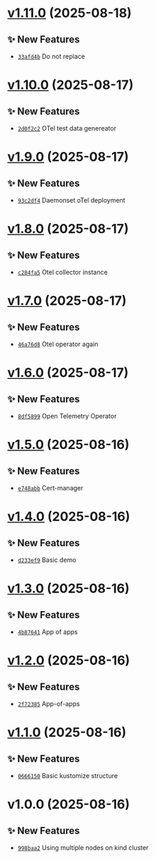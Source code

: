 # [v1.11.0](https://github.com/fredrkl/open-telemetry-demo/compare/v1.10.0...v1.11.0) (2025-08-18)

## ✨ New Features
- [`33afd4b`](https://github.com/fredrkl/open-telemetry-demo/commit/33afd4b)  Do not replace

# [v1.10.0](https://github.com/fredrkl/open-telemetry-demo/compare/v1.9.0...v1.10.0) (2025-08-17)

## ✨ New Features
- [`2d0f2c2`](https://github.com/fredrkl/open-telemetry-demo/commit/2d0f2c2)  OTel test data genereator

# [v1.9.0](https://github.com/fredrkl/open-telemetry-demo/compare/v1.8.0...v1.9.0) (2025-08-17)

## ✨ New Features
- [`93c2df4`](https://github.com/fredrkl/open-telemetry-demo/commit/93c2df4)  Daemonset oTel deployment

# [v1.8.0](https://github.com/fredrkl/open-telemetry-demo/compare/v1.7.0...v1.8.0) (2025-08-17)

## ✨ New Features
- [`c284fa5`](https://github.com/fredrkl/open-telemetry-demo/commit/c284fa5)  Otel collector instance

# [v1.7.0](https://github.com/fredrkl/open-telemetry-demo/compare/v1.6.0...v1.7.0) (2025-08-17)

## ✨ New Features
- [`46a76d8`](https://github.com/fredrkl/open-telemetry-demo/commit/46a76d8)  Otel operator again

# [v1.6.0](https://github.com/fredrkl/open-telemetry-demo/compare/v1.5.0...v1.6.0) (2025-08-17)

## ✨ New Features
- [`8df5899`](https://github.com/fredrkl/open-telemetry-demo/commit/8df5899)  Open Telemetry Operator

# [v1.5.0](https://github.com/fredrkl/open-telemetry-demo/compare/v1.4.0...v1.5.0) (2025-08-16)

## ✨ New Features
- [`e748abb`](https://github.com/fredrkl/open-telemetry-demo/commit/e748abb)  Cert-manager

# [v1.4.0](https://github.com/fredrkl/open-telemetry-demo/compare/v1.3.0...v1.4.0) (2025-08-16)

## ✨ New Features
- [`d233ef9`](https://github.com/fredrkl/open-telemetry-demo/commit/d233ef9)  Basic demo

# [v1.3.0](https://github.com/fredrkl/open-telemetry-demo/compare/v1.2.0...v1.3.0) (2025-08-16)

## ✨ New Features
- [`4b87641`](https://github.com/fredrkl/open-telemetry-demo/commit/4b87641)  App of apps

# [v1.2.0](https://github.com/fredrkl/open-telemetry-demo/compare/v1.1.0...v1.2.0) (2025-08-16)

## ✨ New Features
- [`2f72385`](https://github.com/fredrkl/open-telemetry-demo/commit/2f72385)  App-of-apps

# [v1.1.0](https://github.com/fredrkl/open-telemetry-demo/compare/v1.0.0...v1.1.0) (2025-08-16)

## ✨ New Features
- [`0666150`](https://github.com/fredrkl/open-telemetry-demo/commit/0666150)  Basic kustomize structure

# v1.0.0 (2025-08-16)

## ✨ New Features
- [`998baa2`](https://github.com/fredrkl/open-telemetry-demo/commit/998baa2)  Using multiple nodes on kind cluster
